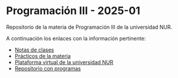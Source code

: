 # Programación III - 2025-01
Repositorio de la materia de Programación III de la universidad NUR.

A continuación los enlaces con la información pertinente:

* [Notas de clases](./clases/README.md)
* [Prácticos de la materia](./practicos/README)
* [Plataforma virtual de la universidad NUR](https://cvsc.nur.edu/course/view.php?id=4145)
* [Repositorio con programas](https://www.github.com/vecalciskay/javabits)

